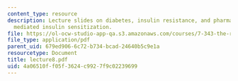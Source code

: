 ```yaml
---
content_type: resource
description: Lecture slides on diabetes, insulin resistance, and pharmaceutically
  mediated insulin sensitization.
file: https://ol-ocw-studio-app-qa.s3.amazonaws.com/courses/7-343-the-radical-consequences-of-respiration-reactive-oxygen-species-in-aging-and-disease-fall-2007/4a06510ff05f3624c9927f9c02239699_lecture8.pdf
file_type: application/pdf
parent_uid: 679ed906-6c72-b734-bcad-24640b5c9e1a
resourcetype: Document
title: lecture8.pdf
uid: 4a06510f-f05f-3624-c992-7f9c02239699
---
```

